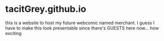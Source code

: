# tacitGrey.github.io
this is a website to host my future webcomic named merchant. 
I guess I have to make this look presentable since there's GUESTS here now... how exciting

